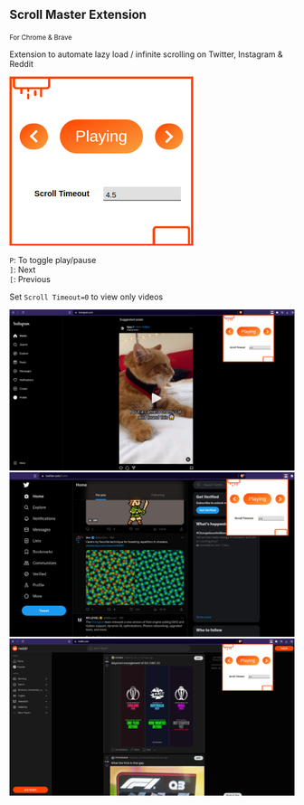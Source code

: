 ## **Scroll Master Extension**
<small>For Chrome & Brave</small>

Extension to automate lazy load / infinite scrolling on Twitter, Instagram & Reddit

![Sample](Images/Sample.png)

`P`: To toggle play/pause  
`]`: Next  
`[`: Previous  

Set `Scroll Timeout=0` to view only videos

![Example1](Images/Example1.png)  
![Example2](Images/Example2.png)
![Example3](Images/Example3.png)
